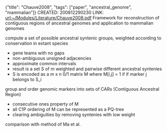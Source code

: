 {"title": "Chauve2008", "tags": ["paper", "ancestral_genome", "mammalian"]}
CREATED: 200812290230
LINK: <url:~/Modules/Literature/Chauve2008.pdf>
Framework for reconstruction of contiguous regions of ancestral genomes and
application to mammalian genomes

compute a set of possible ancestral syntenic groups, weighted according to
conservation in extant species
 * gene teams with no gaps
 * non-ambiguous unsigned adjacencies
 * approximate common intervals
 * result is a set S of m weighted and pairwise different ancestral syntenies
 * S is encoded as a m x n 0/1 matrix M where M[i,j] = 1 if if marker j belongs to S_i

group and order genomic markers into sets of CARs (Contiguous Ancestral Region)
 * consecutive ones property of M
 * all C1P ordering of M can be represented as a PQ-tree
 * clearing ambiguities by removing syntenies with low weight

comparison with method of Ma et al.
